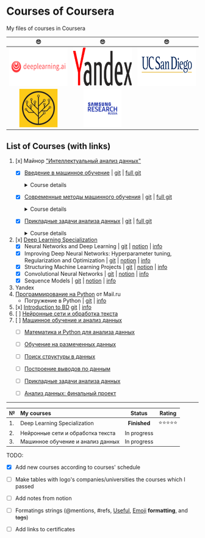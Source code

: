 # Courses of Coursera
My files of courses in Coursera

| :sunglasses: | :sunglasses: | :sunglasses: |
|:---:|:---:|:---:|
|<img src='_images/deeplearning-logo.png' width = 300 height = 100> | <img src='_images/yandex-2.svg' width = 300 height = 100> | <img src='_images/UC-San-Diego-Logo.jpg' width = 300 height = 100>  | 
| <img src='_images/000524265_l_crop.jpg' width = 100 height = 100>| <img src='_images/samsung-logo.png' width = 100 height = 100> | |


## List of Courses (with links)

1. [x] Майнор ["Интеллектуальный анализ данных"](http://wiki.cs.hse.ru/Заглавная_страница)
    * [x] [Введение в машинное обучение](http://wiki.cs.hse.ru/Майнор_Интеллектуальный_анализ_данных/Введение_в_анализ_данных) | [git]() | [full git](https://github.com/esokolov/ml-minor-hse)
        <details>
            <summary>Course details</summary>

            1. Introduction to Numpy, Pandas and Matplotlib
            2. KNN and Linear Regressin (with Huber Loss) from scratch
            3. Random Forest and Gradient Boosting from scratch  
        </details>
        
    * [x] [Современные методы машинного обучения](http://wiki.cs.hse.ru/Майнор_Интеллектуальный_анализ_данных/Современные_методы_машинного_обучения) | [git]() | [full git](https://github.com/hse-ds/iad-deep-learning)
        <details>
            <summary>Course details</summary>

            1. Linear Regression with batch-optimization. Logistic Regression from scratch. Mini-batch SGD, SGD with momentum, ADAM from scratch
            2. Introduction to Tensorflow version 1.x. MNIST with accuracy > 97.5
            3. Initialization the weights in CNN. Keras callbacks
            4. Chinese recognition using transfer learning
        </details>

    * [x] [Прикладные задачи анализа данных](http://wiki.cs.hse.ru/Прикладные_задачи_анализа_данных_(майнор_ИАД)) | [git]() | [full git](https://github.com/hse-ds/iad-applied-ds/tree/master/2020)
        <details>
            <summary>Course details</summary>

            1. AB-tests.
            2. Introduction to time series with COVID-19. ARIMAX-models
            3. Jigsaw competition in Kaggle. Bi-Directional RNN, BERT, RoBERTa
        </details>

2. [x] [Deep Learning Specialization](https://www.coursera.org/specializations/deep-learning)
    * [x] Neural Networks and Deep Learning | [git]() | [notion]() | [info](https://www.coursera.org/learn/neural-networks-deep-learning?specialization=deep-learning)
    * [x] Improving Deep Neural Networks: Hyperparameter tuning, Regularization and Optimization | [git]() | [notion]() | [info](https://www.coursera.org/learn/deep-neural-network?specialization=deep-learning)
    * [x] Structuring Machine Learning Projects | [git]() | [notion]() | [info](https://www.coursera.org/learn/machine-learning-projects?specialization=deep-learning)
    * [x] Convolutional Neural Networks | [git]() | [notion]() | [info](https://www.coursera.org/learn/convolutional-neural-networks?specialization=deep-learning)
    * [x] Sequence Models | [git]() | [notion]() | [info](https://www.coursera.org/learn/nlp-sequence-models)

3. Yandex
4. [Программирование на Python](https://www.coursera.org/specializations/programming-in-python) от Mail.ru
    * Погружение в Python | [git]() | [info](https://www.coursera.org/learn/diving-in-python)
5. [x] [Introduction to BD]() [git]() | [info](https://www.coursera.org/learn/big-data-introduction)
6. [ ] [Нейронные сети и обработка текста](https://stepik.org/course/54098)
7. [ ] [Машинное обучение и анализ данных](https://www.coursera.org/specializations/machine-learning-data-analysis#courses)
    * [ ] [Математика и Python для анализа данных](https://www.coursera.org/learn/mathematics-and-python?specialization=machine-learning-data-analysis)
    * [ ] [Обучение на размеченных данных](https://www.coursera.org/learn/supervised-learning?specialization=machine-learning-data-analysis)
    * [ ] [Поиск структуры в данных](https://www.coursera.org/learn/unsupervised-learning?specialization=machine-learning-data-analysis)
    * [ ] [Построение выводов по данным](https://www.coursera.org/learn/stats-for-data-analysis?specialization=machine-learning-data-analysis)
    * [ ] [Прикладные задачи анализа данных](https://www.coursera.org/learn/data-analysis-applications)
    * [ ] [Анализ данных: финальный проект](https://www.coursera.org/learn/data-analysis-project)


---

| № | My courses | Status | Rating |
| :---| :---       |     :---:      |  :---: |
| 1. | Deep Learning Specialization | **Finished** | :star::star::star::star::star:  |
| 2. | Нейронные сети и обработка текста  |  In progress   | |
| 3. | Машинное обучение и анализ данных|    In progress    |  |




TODO:
- [x] Add new courses according to courses' schedule
- [ ] Make tables with logo's companies/universities the courses which I passed
- [ ] Add notes from notion
- [ ] Formatings strings (@mentions, #refs, [Useful](https://guides.github.com/pdfs/markdown-cheatsheet-online.pdf), [Emoji](https://gist.github.com/rxaviers/7360908) **formatting**, and <del>tags</del>)
- [ ] Add links to certificates


